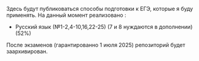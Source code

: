 Здесь будут публиковаться способы подготовки к ЕГЭ, которые я буду применять.
На данный момент реализовано :
* Русский язык (№1-2,4-10,16,22-25) (7 и 8 нуждаются в дополнении) (52%)


После экзаменов (гарантированно 1 июля 2025) репозиторий будет заархивирован.
